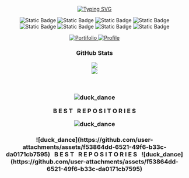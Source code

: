 <div align="center">
      
[![Typing SVG](https://readme-typing-svg.demolab.com?font=Crimson+Text&weight=500&size=23&duration=4000&pause=1000&color=F7F7F7&center=true&random=false&width=435&lines=I'am+Full+Stack+Developer;Hello%2C+My+name+is+Juan+Fernando)](https://git.io/typing-svg)
        
</div>

<div align="center">
 
![Static Badge](https://img.shields.io/badge/JavaScript-white?style=for-the-badge)
![Static Badge](https://img.shields.io/badge/TypeScipt-white?style=for-the-badge)
![Static Badge](https://img.shields.io/badge/React-white?style=for-the-badge)
![Static Badge](https://img.shields.io/badge/React%20Native-white?style=for-the-badge)
</br>
![Static Badge](https://img.shields.io/badge/NextJs-white?style=for-the-badge)
![Static Badge](https://img.shields.io/badge/Java-white?style=for-the-badge)
![Static Badge](https://img.shields.io/badge/Spring-white?style=for-the-badge)
![Static Badge](https://img.shields.io/badge/Python-white?style=for-the-badge)
</div>


<div align="center">
  <a href="https://new-portifolio-main.vercel.app/">
    <img src="https://img.shields.io/badge/Portifolio-white?style=for-the-badge&logo=vercel&logoColor=%23000000" alt="Portifolio">
  </a>
  <a href="https://www.linkedin.com/in/juan-fernando-665204203/">
    <img src="https://img.shields.io/badge/Profile-white?style=for-the-badge&logo=linkedin&logoColor=%23000000" alt="Profile">
  </a>
</div>  

<div align="center">
        
### GitHub Stats

![](https://github-readme-stats.vercel.app/api/top-langs/?username=Juanfsouza&theme=dark&hide_border=false&include_all_commits=false&count_private=false&layout=compact)
</br>
![](https://github-readme-stats.vercel.app/api?username=Juanfsouza&theme=dark&hide_border=false&include_all_commits=false&count_private=false)

</div>
</br>


<h3 align="center" class="heading-element" dir="auto"><a target="_blank" rel="noopener noreferrer nofollow"  
                                                            
![duck_dance](https://github.com/user-attachments/assets/f53864dd-6521-49f6-b33c-da0171cb7595)

&nbsp;&nbsp;B E S T &nbsp; R E P O S I T O R I E S&nbsp;&nbsp;

![duck_dance](https://github.com/user-attachments/assets/f53864dd-6521-49f6-b33c-da0171cb7595)
</h3>

<h3 align="center" class="heading-element" dir="auto">
    ![duck_dance](https://github.com/user-attachments/assets/f53864dd-6521-49f6-b33c-da0171cb7595)
    &nbsp;&nbsp;B E S T &nbsp; R E P O S I T O R I E S&nbsp;&nbsp; 
    ![duck_dance](https://github.com/user-attachments/assets/f53864dd-6521-49f6-b33c-da0171cb7595)
</h3>



